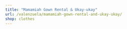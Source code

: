 ```yaml
---
title: "Mamamiah Gown Rental & Ukay-ukay"
url: /valenzuela/mamamiah-gown-rental-and-ukay-ukay/
shop: clothes
---
```

